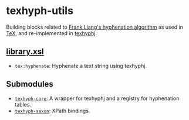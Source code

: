texhyph-utils
=============

Building blocks related to
[Frank Liang's hyphenation algorithm][Liang] as used in [TeX][], and
re-implemented in [texhyphj][].

[library.xsl](texhyph-utils/src/main/resources/xml/library.xsl)
-------------------------------------------------

- `tex:hyphenate`: Hyphenate a text string using texhyphj.

Submodules
----------

- [`texhyph-core`](texhyph-core): A wrapper for texhyphj and a
  registry for hyphenation tables.
- [`texhyph-saxon`](texhyph-saxon): XPath bindings.


[Liang]: http://tug.org/docs/liang
[TeX]: http://www.tug.org
[texhyphj]: http://code.google.com/p/texhyphj
